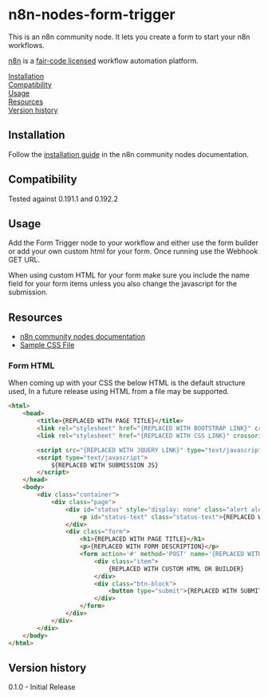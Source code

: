 # n8n-nodes-form-trigger

This is an n8n community node. It lets you create a form to start your n8n workflows.

[n8n](https://n8n.io/) is a [fair-code licensed](https://docs.n8n.io/reference/license/) workflow automation platform.

[Installation](#installation)  
[Compatibility](#compatibility)  
[Usage](#usage)  <!-- delete if not using this section -->  
[Resources](#resources)  
[Version history](#version-history)  <!-- delete if not using this section -->  

## Installation

Follow the [installation guide](https://docs.n8n.io/integrations/community-nodes/installation/) in the n8n community nodes documentation.

## Compatibility

Tested against 0.191.1 and 0.192.2

## Usage

Add the Form Trigger node to your workflow and either use the form builder or add your own custom html for your form. Once running use the Webhook GET URL.

When using custom HTML for your form make sure you include the name field for your form items unless you also change the javascript for the submission.

## Resources

* [n8n community nodes documentation](https://docs.n8n.io/integrations/community-nodes/)
* [Sample CSS File](https://joffcom.github.io/style.css)

### Form HTML
When coming up with your CSS the below HTML is the default structure used, In a future release using HTML from a file may be supported.
``` html
<html>
	<head>
		<title>{REPLACED WITH PAGE TITLE}</title>
		<link rel="stylesheet" href="{REPLACED WITH BOOTSTRAP LINK}" crossorigin="anonymous">
		<link rel="stylesheet" href="{REPLACED WITH CSS LINK}" crossorigin="anonymous">

		<script src="{REPLACED WITH JQUERY LINK}" type="text/javascript"></script>
		<script type="text/javascript">
			${REPLACED WITH SUBMISSION JS}
		</script>
	</head>
	<body>
		<div class="container">
			<div class="page">
				<div id="status" style="display: none" class="alert alert-danger">
					<p id="status-text" class="status-text">{REPLACED WITH MESSAGE FROM JS}</p>
				</div>
				<div class="form">
					<h1>{REPLACED WITH PAGE TITLE}</h1>
					<p>{REPLACED WITH FORM DESCRIPTION}</p>
					<form action='#' method='POST' name='{REPLACED WITH FORM NAME}' id='{REPLCED WITH FORM ID}'>
						<div class="item">
							{REPLACED WITH CUSTOM HTML OR BUILDER}
						</div>
						<div class="btn-block">
							<button type="submit">{REPLACED WITH SUBMIT LABEL}</button>
						</div>
					</form>
				</div>
			</div>
		</div>
	</body>
</html>
```

## Version history

0.1.0 - Initial Release


